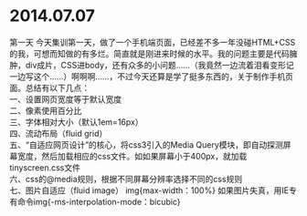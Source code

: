 2014.07.07
======
第一天
    今天集训第一天，做了一个手机端页面，已经差不多一年没碰HTML+CSS的我，可想而知做的有多烂。简直就是刚进来时候的水平。我的问题主要是代码臃肿，div成片，CSS进body，还有众多的小问题……（我竟然一边流着泪看变形记一边写这个……）啊啊啊……，不过今天还算是学了挺多东西的，关于制作手机页面。总结有以下几点：  
  一、设置网页宽度等于默认宽度<mate name="viewport" content="width=device-width,inital-scale=1"/>  
  二、像素使用百分比  
  三、字体相对大小（默认1em=16px）  
  四、流动布局（fluid grid）  
  五、“自适应网页设计”的核心，将css3引入的Media Query模块，即自动探测屏幕宽度，然后加载相应的css文件。如<link rel="stylesheet" type="text/css" meta="screen and(max-device-width:400px)" href="tinyscreen.css"/>如果屏幕小于400px，就加载tinyscreen.css文件  
  六、css的@media规则，根据不同屏幕分辨率选择不同的css规则   
  七、图片自适应（fluid image） img{max-width：100%} 如果图片失真，用IE专有命令img{-ms-interpolation-mode：bicubic}
  
